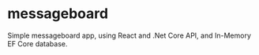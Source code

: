 # messageboard
Simple messageboard app, using React and .Net Core API, and In-Memory EF Core database.
